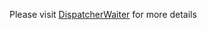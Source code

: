 Please visit [DispatcherWaiter](https://eagleboost.com/2020/02/21/DispatcherWaiter/) for more details

